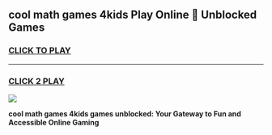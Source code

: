 
## cool math games 4kids Play Online 👋 Unblocked Games
<h3>
<a href="https://news.freeplayer.one?title=cool_math_games_4kids&ref=17CMG">CLICK TO PLAY</a></h3>
<hr>

<h3>
<a href="https://news.freeplayer.one?title=cool_math_games_4kids&ref=17CMG">CLICK 2 PLAY</a>
  
</h3>

<a href="https://news.freeplayer.one?title=cool_math_games_4kids&ref=17CMG/"><img src="https://clearcache.store/games.png"></a>


**cool math games 4kids games unblocked: Your Gateway to Fun and Accessible Online Gaming**
